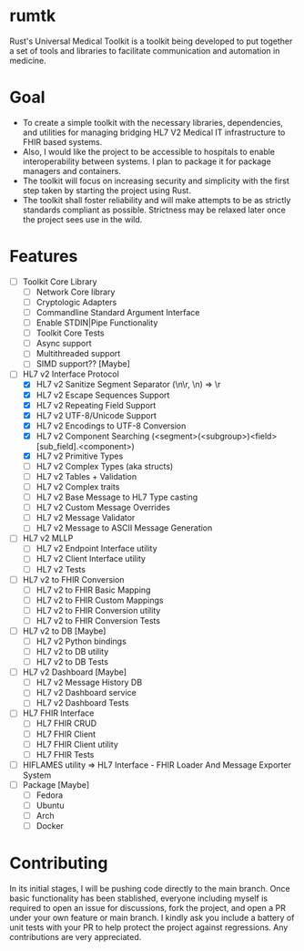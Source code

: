 # rumtk

Rust's Universal Medical Toolkit is a toolkit being developed to put together a set of tools and libraries to facilitate
communication and automation in medicine.

# Goal

+ To create a simple toolkit with the necessary libraries, dependencies, and utilities for managing bridging HL7 V2
  Medical IT infrastructure to FHIR based systems.
+ Also, I would like the project to be accessible to hospitals to enable interoperability between systems. I plan to
  package it for package managers and containers.
+ The toolkit will focus on increasing security and simplicity with the first step taken by starting the project using
  Rust.
+ The toolkit shall foster reliability and will make attempts to be as strictly standards compliant as possible.
  Strictness may be relaxed later once the project sees use in the wild.

# Features

- [ ] Toolkit Core Library
    - [ ] Network Core library
    - [ ] Cryptologic Adapters
    - [ ] Commandline Standard Argument Interface
    - [ ] Enable STDIN|Pipe Functionality
    - [ ] Toolkit Core Tests
    - [ ] Async support
    - [ ] Multithreaded support
    - [ ] SIMD support?? [Maybe]
- [ ] HL7 v2 Interface Protocol
    - [x] HL7 v2 Sanitize Segment Separator (\n\r, \n) => \r
    - [x] HL7 v2 Escape Sequences Support
    - [x] HL7 v2 Repeating Field Support
    - [x] HL7 v2 UTF-8/Unicode Support
    - [x] HL7 v2 Encodings to UTF-8 Conversion
    - [x] HL7 v2 Component Searching (\<segment\>(\<subgroup\>)\<field\>\[sub_field\].\<component\>)
    - [x] HL7 v2 Primitive Types
    - [ ] HL7 v2 Complex Types (aka structs)
    - [ ] HL7 v2 Tables + Validation
    - [ ] HL7 v2 Complex traits
    - [ ] HL7 v2 Base Message to HL7 Type casting
    - [ ] HL7 v2 Custom Message Overrides
    - [ ] HL7 v2 Message Validator
    - [ ] HL7 v2 Message to ASCII Message Generation
- [ ] HL7 v2 MLLP
    - [ ] HL7 v2 Endpoint Interface utility
    - [ ] HL7 v2 Client Interface utility
    - [ ] HL7 v2 Tests
- [ ] HL7 v2 to FHIR Conversion
    - [ ] HL7 v2 to FHIR Basic Mapping
    - [ ] HL7 v2 to FHIR Custom Mappings
    - [ ] HL7 v2 to FHIR Conversion utility
    - [ ] HL7 v2 to FHIR Conversion Tests
- [ ] HL7 v2 to DB [Maybe]
    - [ ] HL7 v2 Python bindings
    - [ ] HL7 v2 to DB utility
    - [ ] HL7 v2 to DB Tests
- [ ] HL7 v2 Dashboard [Maybe]
    - [ ] HL7 v2 Message History DB
    - [ ] HL7 v2 Dashboard service
    - [ ] HL7 v2 Dashboard Tests
- [ ] HL7 FHIR Interface
    - [ ] HL7 FHIR CRUD
    - [ ] HL7 FHIR Client
    - [ ] HL7 FHIR Client utility
    - [ ] HL7 FHIR Tests
- [ ] HIFLAMES utility => HL7 Interface - FHIR Loader And Message Exporter System
- [ ] Package [Maybe]
    - [ ] Fedora
    - [ ] Ubuntu
    - [ ] Arch
    - [ ] Docker

# Contributing

In its initial stages, I will be pushing code directly to the main branch. Once basic functionality has been stablished,
everyone including myself is required to open an issue for discussions, fork the project, and open a PR under your own
feature or main branch. I kindly ask you include a battery of unit tests with your PR to help protect the project
against regressions. Any contributions are very appreciated.
